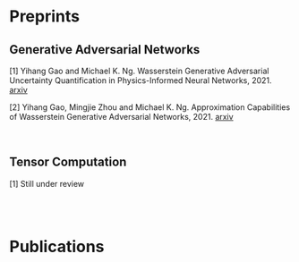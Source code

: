 ---
---

# Preprints

## Generative Adversarial Networks
\[1] Yihang Gao and Michael K. Ng. Wasserstein Generative Adversarial Uncertainty Quantification in Physics-Informed Neural Networks, 2021. <a href="https://arxiv.org/abs/2108.13054">arxiv</a>

\[2] Yihang Gao, Mingjie Zhou and Michael K. Ng. Approximation Capabilities of Wasserstein Generative Adversarial Networks, 2021. <a href="https://arxiv.org/abs/2103.10060">arxiv</a>

  <br/>

## Tensor Computation
\[1] Still under review

  <br/>
  <br/>
  
  
  
# Publications
